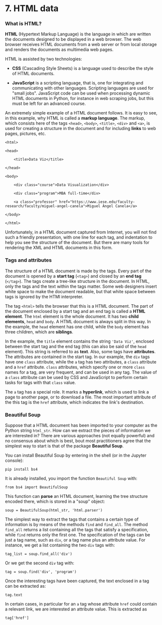 # 7. HTML data 

### What is HTML?

**HTML** (Hypertext Markup Language) is the language in which are written the documents designed to be displayed in a web browser. The web browser receives HTML documents from a web server or from local storage and renders the documents as multimedia web pages.

HTML is assisted by two technologies:

* **CSS** (Cascading Style Sheets) is a language used to describe the style of HTML documents.

* **JavaScript** is a scripting language, that is, one for integrating and communicating with other languages. Scripting languages are used for "small jobs". JavaScript code can be used when processing dynamic HTML documents in Python, for instance in web scraping jobs, but this must be left for an advanced course. 

An extremely simple example of a HTML document follows. It is easy to see, in this example, why HTML is called a **markup language**. The markup, which consists here of the tags `<head>`, `<body>`, `<title>`, `<div>` and `<a>`, is used for creating a structure in the document and for including **links** to web pages, pictures, etc.

	<html>

	<head>
	
		<title>Data Viz</title>

	</head>

	<body>

		<div class="course">Data Visualization</div>

		<div class="program">MBA full-time</div>

		<a class="professor" href="https://www.iese.edu/faculty-research/faculty/miguel-angel-canela">Miguel Ángel Canela</a>

	</body>

	</html>

Unfortunately, in a HTML document captured from Internet, you will not find such a friendly presentation, with one line for each tag, and indentation to help you see the structure of the document. But there are many tools for rendering the XML and HTML documents in this form. 

### Tags and attributes

The structure of a HTML document is made by the tags. Every part of the document is opened by a **start tag** (`<tag>`) and closed by an **end tag** (`</tag>`). The tags create a tree-like structure in the document. In HTML, only the tags and the text within the tags matter. Some web designers insert white space to make the document readable, but that white space between tags is ignored by the HTMl interpreter. 

The tag `<html>` tells the browser that this is a HTML document. The part of the document enclosed by a start tag and an end tag is called a **HTML element**. The `html` element is the whole document. It has two **child elements**, `head` and `body`. A HTML document is always split in this way. In the example, the `head` element has one child, while the `body` element has three children, which are **siblings**.

In the example, the `title` element contains the string `'Data Viz'`, enclosed between the start tag and the end tag (this can also be said of the `head` element). This string is referred to as **text**. Also, some tags have **attributes**. The attributes are contained in the start tag. In our example, the `div` tags have one `class` attribute, while the `a` tag has two attributes, a `class` attribute and a `href` attribute. `class` attributes, which specify one or more `class` names for a tag, are very frequent, and can be used in any tag. The value of a `class` attribute can be used by CSS and JavaScript to perform certain tasks for tags with that `class` value.

The `a` tag has a special role. It marks a **hyperlink**, which is used to link a page to another page, or to download a file. The most important attribute of the this tag is the `href` attribute, which indicates the link's destination.

### Beautiful Soup

Suppose that a HTML document has been imported to your computer as the Python string `html_str`. How can we extract the pieces of information we are interested in? There are various approaches (not equally powerful) and no consensus about which is best, bout most practitioners agree that the simplest way to start is that of the package **Beautiful Soup**.

You can install Beautiful Soup by entering in the shell (or in the Jupyter console):

`pip install bs4` 

It is already installed, you import the function `Beautiful Soup` with:

`from bs4 import BeautifulSoup`

This function can **parse** an HTML document, learning the tree structure encoded there, which is stored in a "soup"  object:

`soup = BeautifulSoup(html_str, 'html.parser')`

The simplest way to extract the tags that contains a certain type of information is by means of the methods `find` and `find_all`. The method `find_all` returns a list containing all the tags that satisfy a specification, while `find` returns only the first one. The specification of the tags can be just a tag name, such as `div`, or a tag name plus an attribute value. For instance, we get a list containing the two `div` tags with:

`tag_list = soup.find_all('div')`

Or we get the second `div` tag with:

`tag = soup.find('div', 'program')`

Once the interesting tags have been captured, the text enclosed in a tag can be extracted as:

`tag.text`

In certain cases, in particular for an `a` tag whose attribute `href` could contain a relevant link, we are interested an attribute value. This is extracted as 

`tag['href']` 
